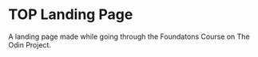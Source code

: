 # TOP Landing Page
 A landing page made while going through the Foundatons Course on The Odin Project.
